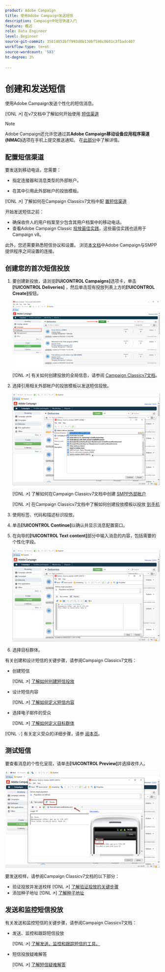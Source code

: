 ```yaml
---
product: Adobe Campaign
title: 使用Adobe Campaign发送短信
description: Campaign中短信快速入门
feature: 概述
role: Data Engineer
level: Beginner
source-git-commit: 35814053bff993d0b130bf598c8601c3f5adc407
workflow-type: tm+mt
source-wordcount: '583'
ht-degree: 3%

---
```


# 创建和发送短信

使用Adobe Campaign发送个性化的短信消息。

[!DNL :arrow_upper_right:] 在v7文档中了解如何开始使用 [短信渠道](https://experienceleague.adobe.com/docs/campaign-classic/using/sending-messages/sending-messages-on-mobiles/sms-channel.html)

>[!NOTE]
>
>Adobe Campaign还允许您通过其&#x200B;**Adobe Campaign移动设备应用程序渠道(NMAC)**&#x200B;选项在手机上提交推送通知。 在[此部分](push.md)中了解详情。

## 配置短信渠道

要发送到移动电话，您需要：

* 指定连接器和消息类型的外部帐户。

* 在其中引用此外部帐户的投放模板。

[!DNL :arrow_upper_right:]  了解如何在Campaign Classicv7文档中配 [置短信渠道](https://experienceleague.adobe.com/docs/campaign-classic/using/sending-messages/sending-messages-on-mobiles/sms-set-up.html?lang=en#sending-messages)

开始发送短信之前：

* 确保收件人的用户档案至少包含其用户档案中的移动电话。
* 查看Adobe Campaign Classic [投放最佳实践](https://experienceleague.adobe.com/docs/campaign-classic/using/sending-messages/key-steps-when-creating-a-delivery/delivery-bestpractices/delivery-best-practices.html?lang=en#sending-messages)，这些最佳实践也适用于Campaign v8。

此外，您还需要熟悉短信协议和设置。 浏览[本文档](https://experienceleague.adobe.com/docs/campaign-classic/using/sending-messages/sending-messages-on-mobiles/sms-protocol.html?lang=en#sending-messages)中Adobe Campaign与SMPP提供程序之间设置的连接。

## 创建您的首次短信投放

1. 要创建新投放，请浏览&#x200B;**[!UICONTROL Campaigns]**&#x200B;选项卡，单击&#x200B;**[!UICONTROL Deliveries]** ，然后单击现有投放列表上方的&#x200B;**[!UICONTROL Create]**&#x200B;按钮。

   ![](assets/delivery_step_1.png)

   [!DNL :arrow_upper_right:] 有关如何创建投放的全局信息，请参阅 [Campaign Classicv7文档](https://experienceleague.adobe.com/docs/campaign-classic/using/sending-messages/key-steps-when-creating-a-delivery/steps-about-delivery-creation-steps.html?lang=en#sending-messages)。

1. 选择引用相关外部帐户的投放模板以发送短信投放。

   ![](assets/sms-template-list.png)

   [!DNL :arrow_upper_right:] 了解如何在Campaign Classicv7文档中创建 [SMPP外部帐户](https://experienceleague.adobe.com/docs/campaign-classic/using/sending-messages/sending-messages-on-mobiles/sms-set-up.html?lang=en#creating-an-smpp-external-account)

   [!DNL :arrow_upper_right:] 在Campaign Classicv7文档中了解如何创建投放模板以投放 [到手机](https://experienceleague.adobe.com/docs/campaign-classic/using/sending-messages/sending-messages-on-mobiles/sms-set-up.html?lang=en#changing-the-delivery-template)

1. 使用标签、代码和描述标识投放。

1. 单击&#x200B;**[!UICONTROL Continue]**&#x200B;以确认并显示消息配置窗口。

1. 在向导的&#x200B;**[!UICONTROL Text content]**&#x200B;部分中输入消息的内容，包括需要的个性化字段。

   ![](assets/sms-content.png)

1. 选择目标群体。

有关创建和设计短信的关键步骤，请参阅Campaign Classicv7文档：

* 创建短信

   [!DNL :arrow_upper_right:] [了解如何创建短信投放](https://experienceleague.adobe.com/docs/campaign-classic/using/sending-messages/sending-messages-on-mobiles/sms-create.html?lang=en#sending-messages)

* 设计短信内容

   [!DNL :arrow_upper_right:] [了解如何定义短信内容](https://experienceleague.adobe.com/docs/campaign-classic/using/sending-messages/sending-messages-on-mobiles/sms-create.html?lang=en#defining-the-sms-content)

* 选择电子邮件的受众

   [!DNL :arrow_upper_right:] [了解如何定义目标群体](https://experienceleague.adobe.com/docs/campaign-classic/using/sending-messages/key-steps-when-creating-a-delivery/steps-defining-the-target-population.html)

[!DNL :bulb:] 有关定义受众的详细步骤，请参 [阅本页](../start/audiences.md)。

## 测试短信

要查看消息的个性化呈现，请单击&#x200B;**[!UICONTROL Preview]**&#x200B;并选择收件人。

![](assets/sms-preview.png)

要发送校样，请参阅Campaign Classicv7文档的以下部分：

* 验证投放并发送校样
   [!DNL :arrow_upper_right:] [了解验证投放的关键步骤](https://experienceleague.adobe.com/docs/campaign-classic/using/sending-messages/key-steps-when-creating-a-delivery/steps-validating-the-delivery.html)
* 添加种子地址
   [!DNL :arrow_upper_right:] [了解种子地址](https://experienceleague.adobe.com/docs/campaign-classic/using/sending-messages/using-seed-addresses/about-seed-addresses.html)

## 发送和监控短信投放

有关发送和监控短信的关键步骤，请参阅Campaign Classicv7文档：

* 发送、监控和跟踪短信投放

   [!DNL :arrow_upper_right:] [了解发送、监控和跟踪短信的工具。](https://experienceleague.adobe.com/docs/campaign-classic/using/sending-messages/sending-messages-on-mobiles/sms-send.html?lang=en#sending-messages)
* 短信投放疑难解答

   [!DNL :arrow_upper_right:] [了解短信疑难解答](https://experienceleague.adobe.com/docs/campaign-classic/using/sending-messages/sending-messages-on-mobiles/troubleshooting-sms.html?lang=en#sending-messages)
